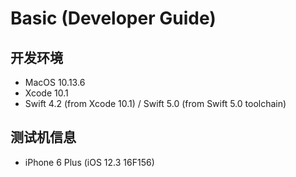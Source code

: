 Basic (Developer Guide)
========================


开发环境
-----------
- MacOS 10.13.6
- Xcode 10.1
- Swift 4.2 (from Xcode 10.1) / Swift 5.0 (from Swift 5.0 toolchain)


测试机信息
-----------
- iPhone 6 Plus (iOS 12.3 16F156)